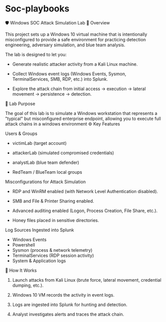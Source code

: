 # Soc-playbooks

🛡️ Windows SOC Attack Simulation Lab
📖 Overview

This project sets up a Windows 10 virtual machine that is intentionally misconfigured to provide a safe environment for practicing detection engineering, adversary simulation, and blue team analysis.

The lab is designed to let you:

- Generate realistic attacker activity from a Kali Linux machine.

- Collect Windows event logs (Windows Events, Sysmon, TerminalServices, SMB, RDP, etc.) into Splunk.

- Explore the attack chain from initial access → execution → lateral movement → persistence → detection.

🎯 Lab Purpose

The goal of this lab is to simulate a Windows workstation that represents a "typical" but misconfigured enterprise endpoint, allowing you to execute full attack chains in a windows environment
⚙️ Key Features

Users & Groups

- victimLab (target account)

- attackerLab (simulated compromised credentials)

- analystLab (blue team defender)

- RedTeam / BlueTeam local groups

Misconfigurations for Attack Simulation

- RDP and WinRM enabled (with Network Level Authentication disabled).

- SMB and File & Printer Sharing enabled.

- Advanced auditing enabled (Logon, Process Creation, File Share, etc.).

- Honey files placed in sensitive directories.

Log Sources Ingested into Splunk

- Windows Events
- Powershell 
- Sysmon (process & network telemetry)
- TerminalServices (RDP session activity)
- System & Application logs

🧪 How It Works

1. Launch attacks from Kali Linux (brute force, lateral movement, credential dumping, etc.).

2. Windows 10 VM records the activity in event logs.

3. Logs are ingested into Splunk for hunting and detection.

4. Analyst investigates alerts and traces the attack chain.
